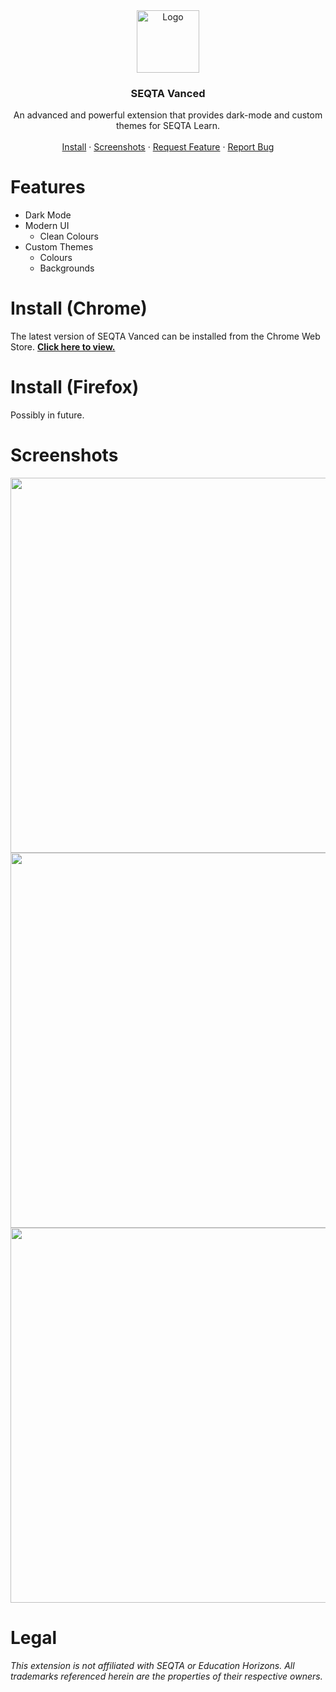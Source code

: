 
<div align="center">

  <a href="https://github.com/fnleaksandinfo/SEQTAVanced">
    <img src="https://github.com/fnleaksandinfo/SEQTAVanced/assets/47879795/2fa92f63-2421-4799-85c6-10cb394fc883" alt="Logo" width="100" height="100">
  </a>

  <h3 align="center">SEQTA Vanced</h3>

  <p align="center">
    An advanced and powerful extension that provides dark-mode and custom themes for SEQTA Learn.
    <br />
    <br />
    <a href="#install-chrome">Install</a>
    ·
    <a href="#screenshots">Screenshots</a>
    ·
    <a href="https://github.com/fnleaksandinfo/SEQTAVanced/issues">Request Feature</a>
    ·
    <a href="https://github.com/fnleaksandinfo/SEQTAVanced/issues">Report Bug</a>
  </p>
</div>

# Features
  - Dark Mode
  - Modern UI
    - Clean Colours
  - Custom Themes
    - Colours
    - Backgrounds

# Install (Chrome)
The latest version of SEQTA Vanced can be installed from the Chrome Web Store. **[Click here to view.](https://chrome.google.com/webstore/detail/seqta-vanced/kekoobmbfdkempioiihnepdnapdpdaok)**

# Install (Firefox)
Possibly in future.

# Screenshots
<div align="center">
  <img src="https://github.com/fnleaksandinfo/SEQTAVanced/assets/47879795/8c4a0e02-f7fb-4ae7-873e-95c94b4b5b6f" width="600">
  <img src="https://github.com/fnleaksandinfo/SEQTAVanced/assets/47879795/7b6536c6-2250-4e6d-91ea-94aaa65caf45" width="600">
  <img src="https://github.com/fnleaksandinfo/SEQTAVanced/assets/47879795/e1925a85-5028-4339-a84f-5ce0b7d89f73" width="600">
</div>

# Legal
*This extension is not affiliated with SEQTA or Education Horizons. All trademarks referenced herein are the properties of their respective owners.*
